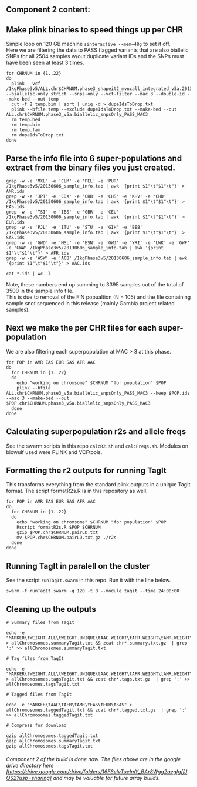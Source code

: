 ## Component 2 content:
## Make plink binaries to speed things up per CHR
Simple loop on 120 GB machine ```sinteractive --mem=48g``` to set it off.  
Here we are filtering the data to PASS flagged variants that are also biallelic SNPs for all 2504 samples w/out duplicate variant IDs and the SNPs must have been seen at least 3 times. 
```
for CHRNUM in {1..22}
do
  plink --vcf /1kgPhase3v5/ALL.chr$CHRNUM.phase3_shapeit2_mvncall_integrated_v5a.20130502.genotypes.vcf.gz --biallelic-only strict --snps-only --vcf-filter --mac 3 --double-id --make-bed --out temp
  cut -f 2 temp.bim | sort | uniq -d > dupeIdsToDrop.txt
  plink --bfile temp --exclude dupeIdsToDrop.txt --make-bed --out ALL.chr$CHRNUM.phase3_v5a.biallelic_snpsOnly_PASS_MAC3
  rm temp.bed
  rm temp.bim
  rm temp.fam
  rm dupeIdsToDrop.txt
done
```

## Parse the info file into 6 super-populations and extract from the binary files you just created.
```
grep -w -e 'MXL' -e 'CLM' -e 'PEL' -e 'PUR' /1kgPhase3v5/20130606_sample_info.tab | awk '{print $1"\t"$1"\t"}' > AMR.ids
grep -w -e 'JPT' -e 'CDX' -e 'CHB' -e 'CHS' -e 'KHV' -e 'CHD' /1kgPhase3v5/20130606_sample_info.tab | awk '{print $1"\t"$1"\t"}' > EAS.ids
grep -w -e 'TSI' -e 'IBS' -e 'GBR' -e 'CEU' /1kgPhase3v5/20130606_sample_info.tab | awk '{print $1"\t"$1"\t"}' > EUR.ids
grep -w -e 'PJL' -e 'ITU' -e 'STU' -e 'GIH' -e 'BEB' /1kgPhase3v5/20130606_sample_info.tab | awk '{print $1"\t"$1"\t"}' > SAS.ids
grep -w -e 'GWD' -e 'MSL' -e 'ESN' -e 'GWJ' -e 'YRI' -e 'LWK' -e 'GWF' -e 'GWW' /1kgPhase3v5/20130606_sample_info.tab | awk '{print $1"\t"$1"\t"}' > AFR.ids
grep -w -e 'ASW' -e 'ACB' /1kgPhase3v5/20130606_sample_info.tab | awk '{print $1"\t"$1"\t"}' > AAC.ids

cat *.ids | wc -l
```
Note, these numbers end up summing to 3395 samples out of the total of 3500 in the sample info file.  
This is due to removal of the FIN popualtion (N = 105) and the file containing sample snot sequenced in this release (mainly Gambia project related samples).

## Next we make the per CHR files for each super-population
We are also filtering each superpopulation at MAC > 3 at this phase.

```
for POP in AMR EAS EUR SAS AFR AAC
do
  for CHRNUM in {1..22}
  do
    echo "working on chromsome" $CHRNUM "for population" $POP
    plink --bfile ALL.chr$CHRNUM.phase3_v5a.biallelic_snpsOnly_PASS_MAC3 --keep $POP.ids --mac 3 --make-bed --out $POP.chr$CHRNUM.phase3_v5a.biallelic_snpsOnly_PASS_MAC3
  done
done
```

## Calculating superpopulation r2s and allele freqs
See the swarm scripts in this repo ```calcR2.sh``` and ```calcFreqs.sh```. Modules on biowulf used were PLINK and VCFtools.

## Formatting the r2 outputs for running TagIt
This transforms everything from the standard plink outputs in a unique TagIt format. The script formatR2s.R is in this repository as well.
```
for POP in AMR EAS EUR SAS AFR AAC
do
  for CHRNUM in {1..22}
  do
    echo "working on chromsome" $CHRNUM "for population" $POP
    Rscript formatR2s.R $POP $CHRNUM
    gzip $POP.chr$CHRNUM.pairLD.txt
    mv $POP.chr$CHRNUM.pairLD.txt.gz ./r2s
  done
done
```

## Running TagIt in paralell on the cluster
See the script ```runTagIt.swarm``` in this repo.
Run it with the line below.
```
swarm -f runTagIt.swarm -g 120 -t 8 --module tagit --time 24:00:00
```

## Cleaning up the outputs
```
# Summary files from TagIt

echo -e "MARKER\tWEIGHT.ALL\tWEIGHT.UNIQUE\tAAC.WEIGHT\tAFR.WEIGHT\tAMR.WEIGHT\tEAS.WEIGHT\tEUR.WEIGHT\tSAS.WEIGHT" > allChromosomes.summaryTagit.txt && zcat chr*.summary.txt.gz  | grep ':' >> allChromosomes.summaryTagit.txt

# Tag files from TagIt

echo -e "MARKER\tWEIGHT.ALL\tWEIGHT.UNIQUE\tAAC.WEIGHT\tAFR.WEIGHT\tAMR.WEIGHT\tEAS.WEIGHT\tEUR.WEIGHT\tSAS.WEIGHT" > allChromosomes.tagsTagit.txt && zcat chr*.tags.txt.gz  | grep ':' >> allChromosomes.tagsTagit.txt

# Tagged files from TagIt

echo -e "MARKER\tAAC\tAFR\tAMR\tEAS\tEUR\tSAS" > allChromosomes.taggedTagit.txt && zcat chr*.tagged.txt.gz  | grep ':' >> allChromosomes.taggedTagit.txt

# Compress for download

gzip allChromosomes.taggedTagit.txt
gzip allChromosomes.summaryTagit.txt
gzip allChromosomes.tagsTagit.txt

```

###### Component 2 of the build is done now. The files above are in the google drive directory here [https://drive.google.com/drive/folders/16F6elvTueImY_BAr8Wgg2aegIgffJQS2?usp=sharing] and may be valuable for future array builds.
